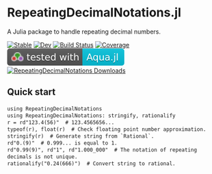 # RepeatingDecimalNotations.jl

A Julia package to handle repeating decimal numbers.

[![Stable](https://img.shields.io/badge/docs-stable-blue.svg)](https://hyrodium.github.io/RepeatingDecimalNotations.jl/stable)
[![Dev](https://img.shields.io/badge/docs-dev-blue.svg)](https://hyrodium.github.io/RepeatingDecimalNotations.jl/dev)
[![Build Status](https://github.com/hyrodium/RepeatingDecimalNotations.jl/workflows/CI/badge.svg)](https://github.com/hyrodium/RepeatingDecimalNotations.jl/actions)
[![Coverage](https://codecov.io/gh/hyrodium/RepeatingDecimalNotations.jl/branch/main/graph/badge.svg)](https://codecov.io/gh/hyrodium/RepeatingDecimalNotations.jl)
[![Aqua QA](https://raw.githubusercontent.com/JuliaTesting/Aqua.jl/master/badge.svg)](https://github.com/JuliaTesting/Aqua.jl)
[![RepeatingDecimalNotations Downloads](https://shields.io/endpoint?url=https://pkgs.genieframework.com/api/v1/badge/RepeatingDecimalNotations)](https://pkgs.genieframework.com?packages=RepeatingDecimalNotations)

## Quick start

```@repl
using RepeatingDecimalNotations
using RepeatingDecimalNotations: stringify, rationalify
r = rd"123.4(56)"  # 123.4565656...
typeof(r), float(r)  # Check floating point number approximation.
stringify(r)  # Generate string from `Rational`.
rd"0.(9)"  # 0.999... is equal to 1.
rd"0.99(9)", rd"1", rd"1.000_000"  # The notation of repeating decimals is not unique.
rationalify("0.24(666)")  # Convert string to rational.
```
